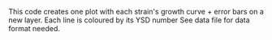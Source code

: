 This code creates one plot with each strain's growth curve + error bars on a new layer. Each line is coloured by its YSD number
See data file for data format needed. 
